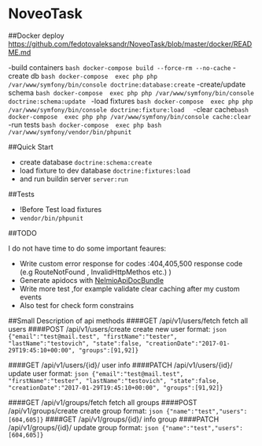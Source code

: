 NoveoTask
=========

##Docker deploy 
https://github.com/fedotovaleksandr/NoveoTask/blob/master/docker/README.md

-build containers ```bash docker-compose build --force-rm --no-cache```
-create db ```bash docker-compose  exec php php /var/www/symfony/bin/console doctrine:database:create```
-create/update schema ```bash docker-compose  exec php php /var/www/symfony/bin/console doctrine:schema:update ```
-load fixtures ```bash docker-compose  exec php php /var/www/symfony/bin/console doctrine:fixture:load  ```
-clear cache```bash docker-compose  exec php php /var/www/symfony/bin/console cache:clear```
-run tests ```bash docker-compose  exec php bash /var/www/symfony/vendor/bin/phpunit```

##Quick Start
- create database ```doctrine:schema:create``` 
- load fixture to dev database  ```doctrine:fixtures:load  ```
- and run buildin server ```server:run```


##Tests
- !Before Test load fixtures
- ```vendor/bin/phpunit```

##TODO

I do not have time to do some important feaures: 
- Write custom error response for codes :404,405,500 response code (e.g RouteNotFound , InvalidHttpMethos etc.) )
- Generate apidocs with [NelmioApiDocBundle](http://symfony.com/doc/current/bundles/NelmioApiDocBundle/index.html)
- Write more test ,for example validate clear caching after my custom events
- Also test for check form constrains

##Small Description of api methods
####GET /api/v1/users/fetch 
fetch all users
####POST /api/v1/users/create 
create new user
format: ```json {"email":"test@mail.test",
                 "firstName":"tester",
                 "lastName":"testovich",
                 "state":false,
                 "creationDate":"2017-01-29T19:45:10+00:00",
                 "groups":[91,92]}```

####GET /api/v1/users/{id}/ 
user info
####PATCH /api/v1/users/{id}/ 
update user
format: ```json {"email":"test@mail.test",
                 "firstName":"tester",
                 "lastName":"testovich",
                 "state":false,
                 "creationDate":"2017-01-29T19:45:10+00:00",
                 "groups":[91,92]}```

####GET /api/v1/groups/fetch 
fetch all groups
####POST /api/v1/groups/create 
create group 
format: ```json {"name":"test","users":[604,605]}```
####GET /api/v1/groups/{id}/ 
info group
####PATCH /api/v1/groups/{id}/ 
update group 
format: ```json {"name":"test","users":[604,605]}```
